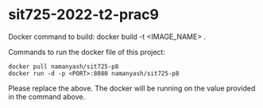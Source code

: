 # sit725-2022-t2-prac9

Docker command to build:
docker build -t <IMAGE_NAME> .

Commands to run the docker file of this project:

```
docker pull namanyash/sit725-p8
docker run -d -p <PORT>:8080 namanyash/sit725-p8
```

Please replace the <PORT> above. The docker will be running on the <PORT> value provided in the command above.
